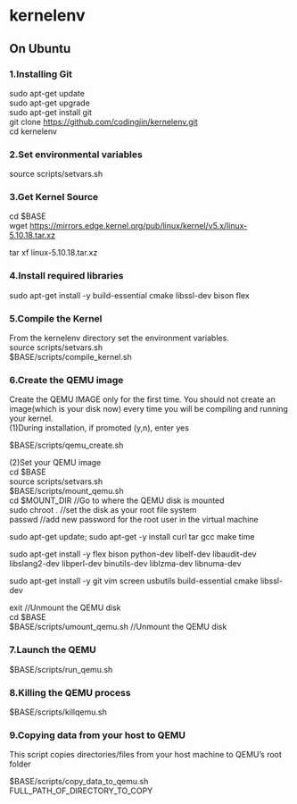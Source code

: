 # kernelenv

## On Ubuntu

### 1.Installing Git  
sudo apt-get update  
sudo apt-get upgrade  
sudo apt-get install git  
git clone https://github.com/codingjin/kernelenv.git  
cd kernelenv  

### 2.Set environmental variables
source scripts/setvars.sh  

### 3.Get Kernel Source
cd $BASE  
wget https://mirrors.edge.kernel.org/pub/linux/kernel/v5.x/linux-5.10.18.tar.xz

tar xf linux-5.10.18.tar.xz  

### 4.Install required libraries
sudo apt-get install -y build-essential cmake libssl-dev bison flex


### 5.Compile the Kernel
From the kernelenv directory set the environment variables.   
source scripts/setvars.sh  
$BASE/scripts/compile_kernel.sh  

### 6.Create the QEMU image
Create the QEMU IMAGE only for the first time. You should not create an image(which is your disk now) every time you will be compiling and running your kernel.  
(1)During installation, if promoted (y,n), enter yes  

$BASE/scripts/qemu_create.sh  

(2)Set your QEMU image  
cd $BASE  
source scripts/setvars.sh  
$BASE/scripts/mount_qemu.sh  
cd $MOUNT_DIR                      //Go to where the QEMU disk is mounted  
sudo chroot .                             //set the disk as your root file system  
passwd                                     //add new password for the root user in the virtual machine  

sudo apt-get update; sudo apt-get -y install curl tar gcc make time


sudo apt-get install -y flex bison python-dev libelf-dev libaudit-dev libslang2-dev libperl-dev binutils-dev liblzma-dev libnuma-dev


sudo apt-get install -y git vim screen usbutils build-essential cmake libssl-dev  

exit                                            //Unmount the QEMU disk  
cd $BASE  
$BASE/scripts/umount_qemu.sh         //Unmount the QEMU disk  

### 7.Launch the QEMU
$BASE/scripts/run_qemu.sh  

### 8.Killing the QEMU process
$BASE/scripts/killqemu.sh  

### 9.Copying data from your host to QEMU
This script copies directories/files from your host machine to QEMU’s root folder  

$BASE/scripts/copy_data_to_qemu.sh FULL_PATH_OF_DIRECTORY_TO_COPY  

